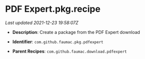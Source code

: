 # PDF Expert.pkg.recipe

_Last updated 2021-12-23 19:58:07Z_

- **Description**: Create a package from the PDF Expert download

- **Identifier**: `com.github.faumac.pkg.pdfexpert`

- **Parent Recipes**: `com.github.faumac.download.pdfexpert`